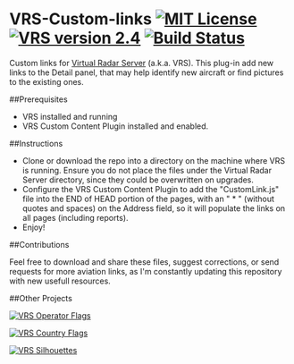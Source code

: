 # VRS-Custom-links [![MIT License](https://img.shields.io/badge/License-MIT-red.svg)](LICENSE) [![VRS version 2.4](https://img.shields.io/badge/VRS-v2.4-blue.svg)](http://virtualradarserver.co.uk/Download.aspx) [![Build Status](https://scrutinizer-ci.com/g/dedevillela/VRS-Custom-links/badges/build.png?b=master)](https://scrutinizer-ci.com/g/dedevillela/VRS-Custom-links/build-status/master)
Custom links for [Virtual Radar Server](https://www.virtualradarserver.co.uk "Virtual Radar Server's Homepage") (a.k.a. VRS). This plug-in add new links to the Detail panel, that may help identify new aircraft or find pictures to the existing ones.

##Prerequisites
- VRS installed and running
- VRS Custom Content Plugin installed and enabled.

##Instructions
- Clone or download the repo into a directory on the machine where VRS is running. Ensure you do not place the files under the Virtual Radar Server directory, since they could be overwritten on upgrades.
- Configure the VRS Custom Content Plugin to add the "CustomLink.js" file into the END of HEAD portion of the pages, with an " * " (without quotes and spaces) on the Address field, so it will populate the links on all pages (including reports).
- Enjoy!

##Contributions

Feel free to download and share these files, suggest corrections, or send requests for more aviation links, as I'm constantly updating this repository with new usefull resources.

##Other Projects

[![VRS Operator Flags](https://img.shields.io/badge/VRS-Operator_Flags-red.svg)](https://github.com/dedevillela/VRS-Operator-Flags)

[![VRS Country Flags](https://img.shields.io/badge/VRS-Country_Flags-green.svg)](https://github.com/dedevillela/VRS-Country-Flags)

[![VRS Silhouettes](https://img.shields.io/badge/VRS-Silhouettes-brightgreen.svg)](https://github.com/dedevillela/VRS-Silhouettes)



